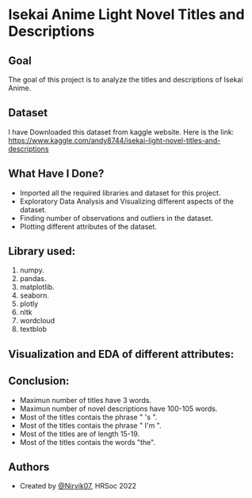 
# Isekai Anime Light Novel Titles and Descriptions


## Goal

The goal of this project is to analyze the titles and descriptions of Isekai Anime.
## Dataset
I have Downloaded this dataset from kaggle website. Here is the link: https://www.kaggle.com/andy8744/isekai-light-novel-titles-and-descriptions
## What Have I Done?

- Imported all the required libraries and dataset for this project.
- Exploratory Data Analysis and Visualizing different aspects of the dataset.
- Finding number of observations and outliers in the dataset.
- Plotting different attributes of the dataset.
## Library used:
1. numpy.
2. pandas.
3. matplotlib.
4. seaborn.
5. plotly
6. nltk
7. wordcloud
8. textblob

## Visualization and EDA of different attributes:
## Conclusion:
- Maximun number of titles have 3 words.
- Maximun number of novel descriptions have 100-105 words.
- Most of the titles contais the phrase " 's ".
- Most of the titles contais the phrase " I'm ".
- Most of the titles are of length 15-19. 
- Most of the titles contais the words "the".
## Authors

- Created by [@Nirvik07](https://github.com/Nirvik07), HRSoc 2022

